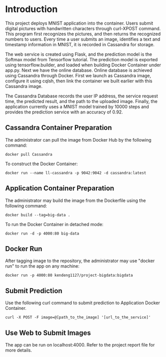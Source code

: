 
# Introduction

This project deploys MNIST application into the container. Users submit digital pictures with handwritten characters through curl-XPOST command. This program first recognizes the pictures, and then returns the recognized numbers to users. Every time a user submits an image, identifies a text and timestamp information in MNIST, it is recorded in Cassandra for storage.


The web service is created using Flask, and the prediction model is the Softmax model from Tensorflow tutorial. The prediction model is exported using tensorflow.builder, and loaded when building Docker Container under app.py. Next we have the online database. Online database is achieved using Cassandra through Docker. First we launch as Cassandra image, configure it using cqlsh, then link the container we built earlier with this Cassandra image.


The Cassandra Database records the user IP address, the service request time, the predicted result, and the path to the uploaded image. Finally, the application currently uses a MNIST model trained by 10000 steps and provides the prediction service with an accuracy of 0.92.  


## Cassandra Container Preparation
The administrator can pull the image from Docker Hub by the following command:
```
docker pull Cassandra
```

To construct the Docker Container:
```
docker run --name ll-cassandra -p 9042:9042 -d cassandra:latest
```

## Application Container Preparation
The administrator may build the image from the Dockerfile using the following command:
```
docker build --tag=big-data .
```

To run the Docker Container in detached mode:
```
docker run -d -p 4000:80 big-data
```

## Docker Run
After tagging image to the repository, the administrator may use "docker run" to run the app on any machine:
```
docker run -p 4000:80 kendeng1127/project-bigdata:bigdata
```

## Submit Prediction
Use the following curl command to submit prediction to Application Docker Container.<br/>
```
curl -X POST -F image=@[path_to_the_image] '[url_to_the_service]'
```


## Use Web to Submit Images
The app can be run on localhost:4000. Refer to the project report file for more details.

